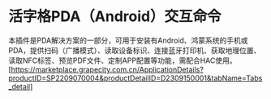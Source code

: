 # 活字格PDA（Android）交互命令
本插件是PDA解决方案的一部分，可用于安装有Android、鸿蒙系统的手机或PDA，提供扫码（广播模式）、读取设备标识、连接蓝牙打印机、获取地理位置、读取NFC标签、预览PDF文件、定制APP配置等功能，需配合HAC使用。
[https://marketplace.grapecity.com.cn/ApplicationDetails?productID=SP2209070004&productDetailID=D2309150001&tabName=Tabs_detail]

